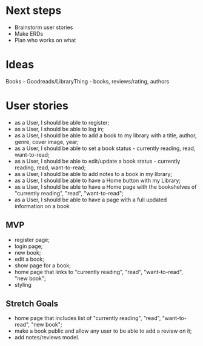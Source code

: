 # Next steps
- Brainstorm user stories
- Make ERDs
- Plan who works on what

# Ideas
Books - Goodreads/LibraryThing - books, reviews/rating, authors

# User stories

- as a User, I should be able to register;
- as a User, I should be able to log in;
- as a User, I should be able to add a book to my library with a title, author, genre, cover image, year;
- as a User, I should be able to set a book status - currently reading, read, want-to-read;
- as a User, I should be able to edit/update a book status - currently reading, read, want-to-read;
- as a User, I should be able to add notes to a book in my library;
- as a User, I should be able to have a Home button with my Library;
- as a User, I should be able to have a Home page with the bookshelves of "currently reading", "read", "want-to-read"; 
- as a User, I should be able to have a page with a full updated information on a book


## MVP
 - register page;
 - login page;
 - new book;
 - edit a book;
 - show page for a book;
 - home page that links to "currently reading", "read", "want-to-read", "new book";
 - styling 

## Stretch Goals
 - home page that includes list of "currently reading", "read", "want-to-read", "new book";
 - make a book public and allow any user to be able to add a review on it;
 - add notes/reviews model. 